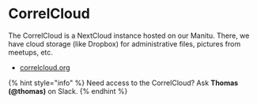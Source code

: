 # CorrelCloud

The CorrelCloud is a NextCloud instance hosted on our Manitu. There, we have cloud storage \(like Dropbox\) for administrative files, pictures from meetups, etc. 

* [correlcloud.org](https://correlcloud.org)

{% hint style="info" %}
Need access to the CorrelCloud? Ask **Thomas \(@thomas\)** on Slack.
{% endhint %}

